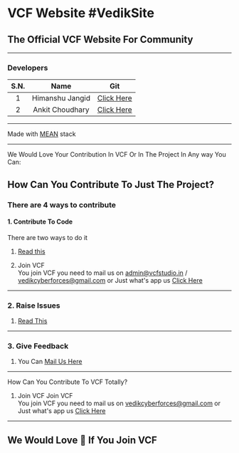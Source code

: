 # VCF Website #VedikSite
## The Official VCF Website For Community
********
### Developers

| S.N. | Name | Git |
|:----:|:-----:|:-----:|
|1       | Himanshu Jangid       | <a href="https://github.com/himanshurajora">Click Here</a> |
| 2     |   Ankit Choudhary     |   <a href="https://github.com/ankit1509">Click Here</a> 

-----------
Made with <a href="https://en.wikipedia.org/wiki/MEAN_(solution_stack)">MEAN</a> stack 
****************

We Would Love Your Contribution In VCF Or In The Project In Any way You Can:

## How Can You Contribute To Just The Project?
### There are 4 ways to contribute
#### 1. Contribute To Code
There are two ways to do it
1. <a href="https://www.dataschool.io/how-to-contribute-on-github/">Read this</a>

2. Join VCF <br>
You join VCF you need to mail us on admin@vcfstudio.in / vedikcyberforces@gmail.com
or Just what's app us <a href="https://wa.me/6377915209?text=Hey, I'm Interested In Joining The VCF Community">Click Here</a>
***
### 2. Raise Issues
1. <a href="https://docs.github.com/en/github/managing-your-work-on-github/creating-an-issue">Read This</a>
***
### 3. Give Feedback
1. You Can <a href="mailto:vedikcyberforces@gmail.com">Mail Us Here</a>
***



How Can You Contribute To VCF Totally?
1. Join VCF
Join VCF <br>
You join VCF you need to mail us on vedikcyberforces@gmail.com
or Just what's app us <a href="https://wa.me/6377915209?text=Hey, I'm Interested In Joining The VCF Community">Click Here</a>
***

## We Would Love 🙂 If You Join VCF
